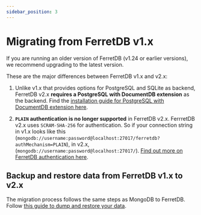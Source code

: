 ```yaml
---
sidebar_position: 3
---
```


# Migrating from FerretDB v1.x

If you are running an older version of FerretDB (v1.24 or earlier versions), we recommend upgrading to the latest version.

These are the major differences between FerretDB v1.x and v2.x:

1. Unlike v1.x that provides options for PostgreSQL and SQLite as backend, FerretDB v2.x **requires a PostgreSQL with DocumentDB extension** as the backend.
   Find the [installation guide for PostgreSQL with DocumentDB extension here](../installation/documentdb/docker.md).

2. **`PLAIN` authentication is no longer supported** in FerretDB v2.x.
   FerrretDB v2.x uses `SCRAM-SHA-256` for authentication.
   So if your connection string in v1.x looks like this (`mongodb://username:password@localhost:27017/ferretdb?authMechanism=PLAIN`), in v2.x, (`mongodb://username:password@localhost:27017/`).
   [Find out more on FerretDB authentication here](../security/authentication.md).

## Backup and restore data from FerretDB v1.x to v2.x

The migration process follows the same steps as MongoDB to FerretDB.
Follow [this guide to dump and restore your data](migrating-from-mongodb.md).

